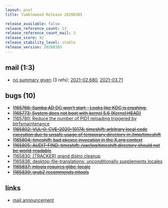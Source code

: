 ```yaml
---
layout: post
title: Tumbleweed Release 20200305

release_available: false
release_reference_count: 13
release_reference_count_mail: 3
release_score: 92
release_stability_level: stable
release_version: 20200305
---
```


## mail (1:3)

- [no summary given](https://github.com/boombatower/tumbleweed-review/issues/10) (3 refs); [2021-02.680](https://github.com/boombatower/tumbleweed-review/issues/10), [2021-03.71](https://github.com/boombatower/tumbleweed-review/issues/10)

## bugs (10)

<!--more-->

- ~~[1165766: Samba AD DC won't start - Looks like KDC is crashing.](https://bugzilla.opensuse.org/show_bug.cgi?id=1165766)~~
- ~~[1165773: System does not boot with kernel 5.6 (Kernel:HEAD)](https://bugzilla.opensuse.org/show_bug.cgi?id=1165773)~~
- [1165780: Reduce the number of PID1 reloading triggered by btrfsmaintenance](https://bugzilla.opensuse.org/show_bug.cgi?id=1165780)
- ~~[1165802: VUL-0: CVE-2020-10174: timeshift: arbitrary local code execution due to unsafe usage of temporary directory in /tmp/timeshift](https://bugzilla.opensuse.org/show_bug.cgi?id=1165802)~~
- ~~[1165804: timeshift: bad pkexec invocation in the X.org context](https://bugzilla.opensuse.org/show_bug.cgi?id=1165804)~~
- ~~[1165805: AUDIT-FIND: timeshift: /var/log/timeshift directory should not be world-readable](https://bugzilla.opensuse.org/show_bug.cgi?id=1165805)~~
- [1165830: \[TRACKER\] grand distro cleanup](https://bugzilla.opensuse.org/show_bug.cgi?id=1165830)
- [1165836: desktop-file-translations: unconditionally supplements locales](https://bugzilla.opensuse.org/show_bug.cgi?id=1165836)
- ~~[1165837: mtools requires glibc-locale](https://bugzilla.opensuse.org/show_bug.cgi?id=1165837)~~
- ~~[1165839: grub2 recommends mtools](https://bugzilla.opensuse.org/show_bug.cgi?id=1165839)~~



## links

- [mail announcement](https://github.com/boombatower/tumbleweed-review/issues/10)
